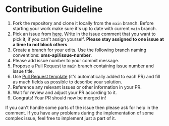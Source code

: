 # Contribution Guideline

1. Fork the repository and clone it locally from the `main` branch. Before starting your work make sure it's up to date with current `main` branch.
2. Pick an issue from [here](https://github.com/hotwax/oms-api/issues). Write in the issue comment that you want to pick it, if you can't assign yourself. **Please stay assigned to one issue at a time to not block others**.
3. Create a branch for your edits. Use the following branch naming conventions: **oms-api/issue-number**.
4. Please add issue number to your commit message.
5. Propose a Pull Request to `main` branch containing issue number and issue title.
6. Use [Pull Request template](https://github.com/hotwax/oms-api/blob/main/.github/PULL_REQUEST_TEMPLATE.md) (it's automatically added to each PR) and fill as much fields as possible to describe your solution.
7. Reference any relevant issues or other information in your PR.
8. Wait for review and adjust your PR according to it.
9. Congrats! Your PR should now be merged in!

If you can't handle some parts of the issue then please ask for help in the comment. If you have any problems during the implementation of some complex issue, feel free to implement just a part of it.